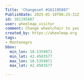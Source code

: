 ```yaml
---
Title: 'Changeset #161195887'
PublishDate: 2025-01-10T08:25:31Z
id: 161195887
user: wheelmap_visitor
comment: Change wheelchair to yes
created_by: https://wheelmap.org
tags:
- Montenegro
bbox:
  min_lon: 18.5359871
  min_lat: 42.4503577
  max_lon: 18.5359871
  max_lat: 42.4503577

---
```

